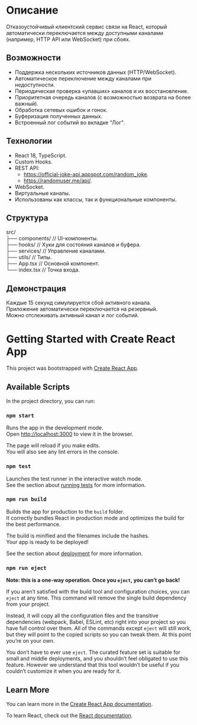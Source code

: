 # Описание

Отказоустойчивый клиентский сервис связи на React, который автоматически переключается между доступными каналами (например, HTTP API или WebSocket) при сбоях.

## Возможности

- Поддержка нескольких источников данных (HTTP/WebSocket).  
- Автоматическое переключение между каналами при недоступности.  
- Периодическая проверка «упавших» каналов и их восстановление.  
- Приоритетная очередь каналов (с возможностью возврата на более важный).  
- Обработка сетевых ошибок и гонок.  
- Буферизация полученных данных.  
- Встроенный лог событий во вкладке "Лог".  

## Технологии

- React 18, TypeScript.  
- Custom Hooks.  
- REST API:   
    - https://official-joke-api.appspot.com/random_joke.  
    - https://randomuser.me/api/.  
- WebSocket.  
- Виртуальные каналы.  
- Использованы как классы, так и функциональные компоненты.  

## Структура

src/  
├── components/ // UI-компоненты.  
├── hooks/ // Хуки для состояния каналов и буфера.  
├── services/ // Управление каналами.  
├── utils/ // Типы.  
├── App.tsx // Основной компонент.  
└── index.tsx // Точка входа.  


## Демонстрация

Каждые 15 секунд симулируется сбой активного канала.  
Приложение автоматически переключается на резервный.  
Можно отслеживать активный канал и лог событий.  


# Getting Started with Create React App

This project was bootstrapped with [Create React App](https://github.com/facebook/create-react-app).

## Available Scripts

In the project directory, you can run:

### `npm start`

Runs the app in the development mode.\
Open [http://localhost:3000](http://localhost:3000) to view it in the browser.

The page will reload if you make edits.\
You will also see any lint errors in the console.

### `npm test`

Launches the test runner in the interactive watch mode.\
See the section about [running tests](https://facebook.github.io/create-react-app/docs/running-tests) for more information.

### `npm run build`

Builds the app for production to the `build` folder.\
It correctly bundles React in production mode and optimizes the build for the best performance.

The build is minified and the filenames include the hashes.\
Your app is ready to be deployed!

See the section about [deployment](https://facebook.github.io/create-react-app/docs/deployment) for more information.

### `npm run eject`

**Note: this is a one-way operation. Once you `eject`, you can’t go back!**

If you aren’t satisfied with the build tool and configuration choices, you can `eject` at any time. This command will remove the single build dependency from your project.

Instead, it will copy all the configuration files and the transitive dependencies (webpack, Babel, ESLint, etc) right into your project so you have full control over them. All of the commands except `eject` will still work, but they will point to the copied scripts so you can tweak them. At this point you’re on your own.

You don’t have to ever use `eject`. The curated feature set is suitable for small and middle deployments, and you shouldn’t feel obligated to use this feature. However we understand that this tool wouldn’t be useful if you couldn’t customize it when you are ready for it.

## Learn More

You can learn more in the [Create React App documentation](https://facebook.github.io/create-react-app/docs/getting-started).

To learn React, check out the [React documentation](https://reactjs.org/).
